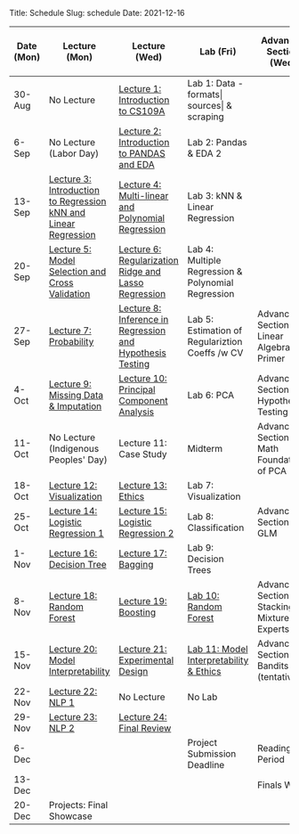 Title: Schedule
Slug: schedule
Date: 2021-12-16


|Date (Mon)|Lecture (Mon)|Lecture (Wed)|Lab (Fri)|Advanced Section (Wed)|Assignment (R:Released Wed - D:Due Wed)||
|-----|-----|-----|-----|-----|-----|-----|
|30-Aug|No Lecture|[Lecture 1: Introduction to CS109A]({filename}/lectures/lecture01/index.md)|Lab 1: Data - formats\| sources\| & scraping||||
|6-Sep|No Lecture (Labor Day)|[Lecture 2: Introduction to PANDAS and EDA]({filename}/lectures/lecture02/index.md)|Lab 2: Pandas & EDA 2||R:HW1 - D:HW0||
|13-Sep|[Lecture 3: Introduction to Regression kNN and Linear Regression]({filename}/lectures/lecture03/index.md)|[Lecture 4: Multi-linear and Polynomial Regression]({filename}/lectures/lecture04/index.md)|Lab 3: kNN & Linear Regression||R:HW2 - D:HW1||
|20-Sep|[Lecture 5: Model Selection and Cross Validation]({filename}/lectures/lecture05/index.md)|[Lecture 6: Regularization Ridge and Lasso Regression]({filename}/lectures/lecture06/index.md)|Lab 4: Multiple Regression & Polynomial Regression||||
|27-Sep|[Lecture 7: Probability]({filename}/lectures/lecture07/index.md)|[Lecture 8: Inference in Regression and Hypothesis Testing]({filename}/lectures/lecture08/index.md)|Lab 5: Estimation of Regulariztion Coeffs /w CV|Advanced Section 1: Linear Algebra Primer|R:HW3 - D:HW2||
|4-Oct|[Lecture 9: Missing Data & Imputation]({filename}/lectures/lecture09/index.md)|[Lecture 10: Principal Component Analysis]({filename}/lectures/lecture10/index.md)|Lab 6: PCA|Advanced Section 2: Hypothesis Testing|||
|11-Oct|No Lecture (Indigenous Peoples' Day)|Lecture 11: Case Study|Midterm|Advanced Section 3: Math Foundations of PCA|D: HW3||
|18-Oct|[Lecture 12: Visualization]({filename}/lectures/lecture12/index.md)|[Lecture 13: Ethics]({filename}/lectures/lecture13/index.md)|Lab 7: Visualization||R:HW4||
|25-Oct|[Lecture 14: Logistic Regression 1]({filename}/lectures/lecture14/index.md)|[Lecture 15: Logistic Regression 2]({filename}/lectures/lecture15/index.md)|Lab 8: Classification|Advanced Section 4: GLM|R:HW5 -  D:HW4||
|1-Nov|[Lecture 16: Decision Tree]({filename}/lectures/lecture16/index.md)|[Lecture 17: Bagging]({filename}/lectures/lecture17/index.md)|Lab 9: Decision Trees||||
|8-Nov|[Lecture 18: Random Forest]({filename}/lectures/lecture18/index.md)|[Lecture 19: Boosting]({filename}/lectures/lecture19/index.md)|[Lab 10: Random Forest]({filename}/labs/lab10/index.md)|Advanced Section 5: Stacking & Mixture of Experts|R:HW6 -  D:HW5||
|15-Nov|[Lecture 20: Model Interpretability]({filename}/lectures/lecture20/index.md)|[Lecture 21: Experimental Design]({filename}/lectures/lecture21/index.md)|[Lab 11: Model Interpretability & Ethics]({filename}/labs/lab11/index.md)|Advanced Section 6: Bandits (tentative)|||
|22-Nov|[Lecture 22: NLP 1]({filename}/lectures/lecture22/index.md)|No Lecture|No Lab||R:HW7 -  D:HW6||
|29-Nov|[Lecture 23: NLP 2]({filename}/lectures/lecture23/index.md)|[Lecture 24: Final Review]({filename}/lectures/lecture24/index.md)|||D:HW7||
|6-Dec|||Project Submission Deadline|Reading Period|||
|13-Dec||||Finals Week|||
|20-Dec|Projects: Final Showcase||||||
